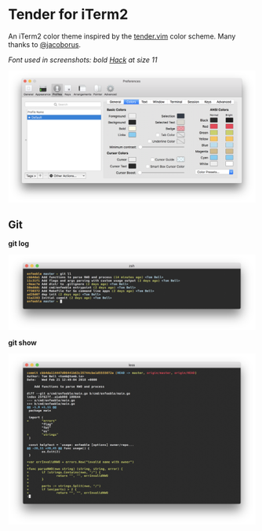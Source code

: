 # Tender for iTerm2

An iTerm2 color theme inspired by the [tender.vim](https://github.com/jacoborus/tender.vim) color scheme. Many thanks to [@jacoborus](https://twitter.com/jacoborus).

_Font used in screenshots: bold [Hack](https://sourcefoundry.org/hack/) at size 11_

![Tender for iTerm2](screenshots/preferences.png)

## Git

**git log**

![git log](screenshots/git-log.png)

**git show**

![git show](screenshots/git-show.png)

